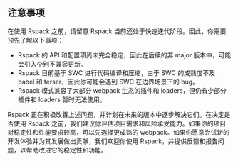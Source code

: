 ## 注意事项

在使用 Rspack 之前，请留意 Rspack 当前还处于快速迭代阶段。因此，你需要预先了解以下事项：

- Rspack 的 API 和配置项尚未完全稳定，因此在后续的非 major 版本中，可能会引入个别不兼容更新。
- Rspack 目前基于 SWC 进行代码编译和压缩，由于 SWC 的成熟度不及 babel 和 terser，因此你可能会遇到 SWC 在边界场景下的 bug。
- Rspack 模式兼容了大部分 webpack 生态的插件和 loaders，但仍有少部分插件和 loaders 暂时无法使用。

Rspack 正在积极改善上述问题，并计划在未来的版本中逐步解决它们。在决定是否使用 Rspack 之前，我们建议你评估项目需求和风险承受能力。如果你的项目对稳定性和性能要求较高，可以先选择更成熟的 webpack。如果你愿意尝试新的开发体验并为其发展做出贡献，我们欢迎你使用 Rspack，并提供反馈和报告问题，以帮助改进它的稳定性和功能。
